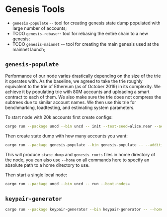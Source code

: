 # Genesis Tools

* `genesis-populate` -- tool for creating genesis state dump populated with large number of accounts;
* TODO `genesis-rebase`-- tool for rebasing the entire chain to a new genesis;
* TODO `genesis-mainnet` -- tool for creating the main genesis used at the mainnet launch;

## `genesis-populate`

Performance of our node varies drastically depending on the size of the trie it operates with.
As the baseline, we agreed to take the trie roughly equivalent to the trie of Ethereum (as of October 2019) in
its complexity. We achieve it by populating trie with 80M accounts and uploading a smart contract to each of them.
We also make sure the trie does not compress the subtrees due to similar account names. We then use this trie for
benchmarking, loadtesting, and estimating system parameters.

To start node with 20k accounts first create configs:

```bash
cargo run --package uncd --bin uncd -- init --test-seed=alice.near --account-id=test.near --fast
```

Then create state dump with how many accounts you want:

```bash
cargo run --package genesis-populate --bin genesis-populate -- --additional-accounts-num=20000
```

This will produce `state_dump` and `genesis_roots` files in home directory of the node, you can also
use `--home` on all commands here to specify an absolute path to a home directory to use.

Then start a single local node:

```bash
cargo run --package uncd --bin uncd -- run --boot-nodes=
```

## `keypair-generator`

```bash
cargo run --package keypair-generator --bin keypair-generator -- --home=./  --account-id=miner --generate-config  signer-keys --key-type=2 --num-keys=3
```
